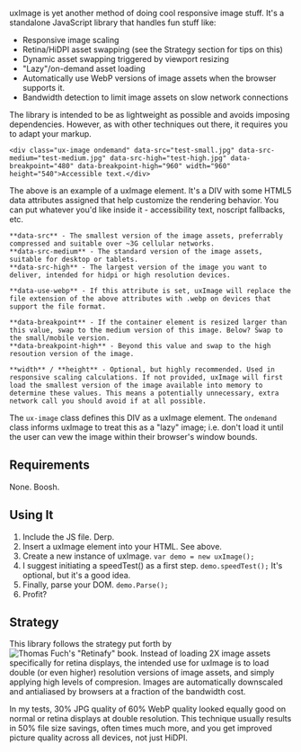 uxImage is yet another method of doing cool responsive image stuff. It's a standalone JavaScript library that handles fun stuff like:

* Responsive image scaling
* Retina/HiDPI asset swapping (see the Strategy section for tips on this)
* Dynamic asset swapping triggered by viewport resizing
* "Lazy"/on-demand asset loading
* Automatically use WebP versions of image assets when the browser supports it.
* Bandwidth detection to limit image assets on slow network connections

The library is intended to be as lightweight as possible and avoids imposing dependencies. However, as with other techniques out there, it requires you to adapt your markup.

```<div class="ux-image ondemand" data-src="test-small.jpg" data-src-medium="test-medium.jpg" data-src-high="test-high.jpg" data-breakpoint="480" data-breakpoint-high="960" width="960" height="540">Accessible text.</div>```

The above is an example of a uxImage element. It's a DIV with some HTML5 data attributes assigned that help customize the rendering behavior. You can put whatever you'd like inside it - accessibility text, noscript fallbacks, etc.

	**data-src** - The smallest version of the image assets, preferrably compressed and suitable over ~3G cellular networks.
	**data-src-medium** - The standard version of the image assets, suitable for desktop or tablets.
	**data-src-high** - The largest version of the image you want to deliver, intended for hidpi or high resolution devices.

	**data-use-webp** - If this attribute is set, uxImage will replace the file extension of the above attributes with .webp on devices that support the file format.

	**data-breakpoint** - If the container element is resized larger than this value, swap to the medium version of this image. Below? Swap to the small/mobile version.
	**data-breakpoint-high** - Beyond this value and swap to the high resoution version of the image.

	**width** / **height** - Optional, but highly recommended. Used in responsive scaling calculations. If not provided, uxImage will first load the smallest version of the image available into memory to determine these values. This means a potentially unnecessary, extra network call you should avoid if at all possible.

The ```ux-image``` class defines this DIV as a uxImage element. The ```ondemand``` class informs uxImage to treat this as a "lazy" image; i.e. don't load it until the user can vew the image within their browser's window bounds.

## Requirements

None. Boosh.

## Using It

1. Include the JS file. Derp.
2. Insert a uxImage element into your HTML. See above.
3. Create a new instance of uxImage. ```var demo = new uxImage();```
4. I suggest initiating a speedTest() as a first step. ```demo.speedTest();``` It's optional, but it's a good idea.
5. Finally, parse your DOM. ```demo.Parse();```
6. Profit?

## Strategy

This library follows the strategy put forth by ![Thomas Fuch's "Retinafy" book](http://retinafy.me/). Instead of loading 2X image assets specifically for retina displays, the intended use for uxImage is to load double (or even higher) resolution versions of image assets, and simply applying high levels of compresion. Images are automatically downscaled and antialiased by browsers at a fraction of the bandwidth cost.

In my tests, 30% JPG quality of 60% WebP quality looked equally good on normal or retina displays at double resolution. This technique usually results in 50% file size savings, often times much more, and you get improved picture quality across all devices, not just HiDPI.
